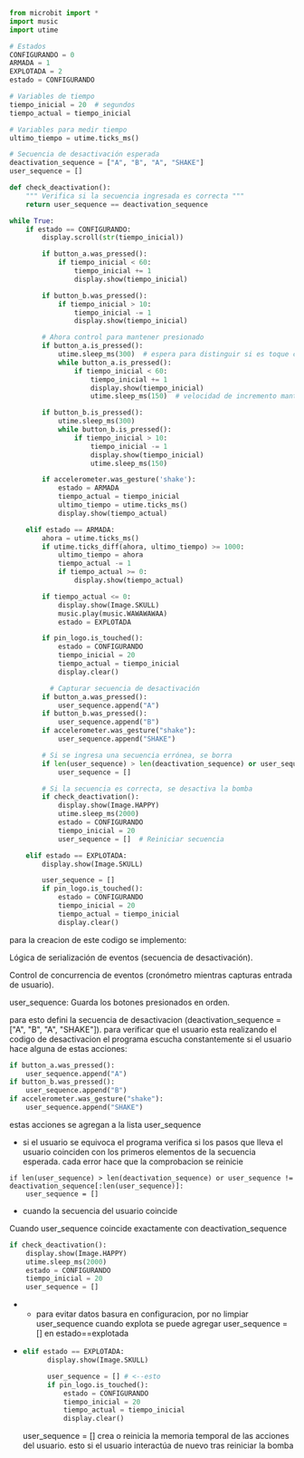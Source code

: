 ```py
from microbit import *
import music
import utime

# Estados
CONFIGURANDO = 0
ARMADA = 1
EXPLOTADA = 2
estado = CONFIGURANDO

# Variables de tiempo
tiempo_inicial = 20  # segundos
tiempo_actual = tiempo_inicial

# Variables para medir tiempo
ultimo_tiempo = utime.ticks_ms()

# Secuencia de desactivación esperada
deactivation_sequence = ["A", "B", "A", "SHAKE"]
user_sequence = []

def check_deactivation():
    """ Verifica si la secuencia ingresada es correcta """
    return user_sequence == deactivation_sequence

while True:
    if estado == CONFIGURANDO:
        display.scroll(str(tiempo_inicial))

        if button_a.was_pressed():
            if tiempo_inicial < 60:
                tiempo_inicial += 1
                display.show(tiempo_inicial)

        if button_b.was_pressed():
            if tiempo_inicial > 10:
                tiempo_inicial -= 1
                display.show(tiempo_inicial)

        # Ahora control para mantener presionado
        if button_a.is_pressed():
            utime.sleep_ms(300)  # espera para distinguir si es toque corto o presionado
            while button_a.is_pressed():
                if tiempo_inicial < 60:
                    tiempo_inicial += 1
                    display.show(tiempo_inicial)
                    utime.sleep_ms(150)  # velocidad de incremento manteniendo presionado

        if button_b.is_pressed():
            utime.sleep_ms(300)
            while button_b.is_pressed():
                if tiempo_inicial > 10:
                    tiempo_inicial -= 1
                    display.show(tiempo_inicial)
                    utime.sleep_ms(150)

        if accelerometer.was_gesture('shake'):
            estado = ARMADA
            tiempo_actual = tiempo_inicial
            ultimo_tiempo = utime.ticks_ms()
            display.show(tiempo_actual)

    elif estado == ARMADA:
        ahora = utime.ticks_ms()
        if utime.ticks_diff(ahora, ultimo_tiempo) >= 1000:
            ultimo_tiempo = ahora
            tiempo_actual -= 1
            if tiempo_actual >= 0:
                display.show(tiempo_actual)

        if tiempo_actual <= 0:
            display.show(Image.SKULL)
            music.play(music.WAWAWAWAA)
            estado = EXPLOTADA

        if pin_logo.is_touched():
            estado = CONFIGURANDO
            tiempo_inicial = 20
            tiempo_actual = tiempo_inicial
            display.clear()

          # Capturar secuencia de desactivación
        if button_a.was_pressed():
            user_sequence.append("A")
        if button_b.was_pressed():
            user_sequence.append("B")
        if accelerometer.was_gesture("shake"):
            user_sequence.append("SHAKE")

        # Si se ingresa una secuencia errónea, se borra
        if len(user_sequence) > len(deactivation_sequence) or user_sequence != deactivation_sequence[:len(user_sequence)]:
            user_sequence = []

        # Si la secuencia es correcta, se desactiva la bomba
        if check_deactivation():
            display.show(Image.HAPPY)
            utime.sleep_ms(2000)
            estado = CONFIGURANDO
            tiempo_inicial = 20
            user_sequence = []  # Reiniciar secuencia

    elif estado == EXPLOTADA:
        display.show(Image.SKULL)

        user_sequence = []
        if pin_logo.is_touched():
            estado = CONFIGURANDO
            tiempo_inicial = 20
            tiempo_actual = tiempo_inicial
            display.clear()
```

para la creacion de este codigo se implemento:

Lógica de serialización de eventos (secuencia de desactivación).

Control de concurrencia de eventos (cronómetro mientras capturas entrada de usuario).

user_sequence: Guarda los botones presionados en orden.

para esto defini la secuencia de desactivacion (deactivation_sequence = ["A", "B", "A", "SHAKE"]). para verificar que el usuario esta 
realizando el codigo de desactivacion el programa escucha constantemente si el usuario hace alguna de estas acciones:

```py
if button_a.was_pressed():
    user_sequence.append("A")
if button_b.was_pressed():
    user_sequence.append("B")
if accelerometer.was_gesture("shake"):
    user_sequence.append("SHAKE")
```

estas acciones se agregan a la lista user_sequence

- si el usuario se equivoca el programa verifica si los pasos que lleva el usuario coinciden con los primeros elementos
  de la secuencia esperada. cada error hace que la comprobacion se reinicie 

```
if len(user_sequence) > len(deactivation_sequence) or user_sequence != deactivation_sequence[:len(user_sequence)]:
    user_sequence = []
```

- cuando la secuencia del usuario coincide

Cuando user_sequence coincide exactamente con deactivation_sequence

```py
if check_deactivation():
    display.show(Image.HAPPY)
    utime.sleep_ms(2000)
    estado = CONFIGURANDO
    tiempo_inicial = 20
    user_sequence = []
```

- - para evitar datos basura en configuracion, por no limpiar user_sequence cuando explota se puede agregar user_sequence = [] en estado==explotada

- ```py
  elif estado == EXPLOTADA:
        display.show(Image.SKULL)

        user_sequence = [] # <--esto
        if pin_logo.is_touched():
            estado = CONFIGURANDO
            tiempo_inicial = 20
            tiempo_actual = tiempo_inicial
            display.clear()
  ```
  user_sequence = [] crea o reinicia la memoria temporal de las acciones del usuario. esto si el usuario interactúa de nuevo tras
  reiniciar la bomba




